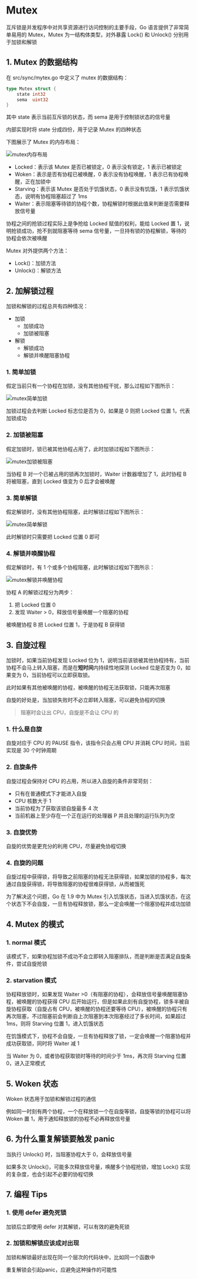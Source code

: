 # Mutex

互斥锁是并发程序中对共享资源进行访问控制的主要手段，Go 语言提供了非常简单易用的 Mutex，Mutex 为一结构体类型，对外暴露 Lock() 和 Unlock() 分别用于加锁和解锁

## 1. Mutex 的数据结构

在 src/sync/mytex.go 中定义了 mutex 的数据结构：

```go
type Mutex struct {
	state int32
	sema  uint32
}
```

其中 state 表示当前互斥锁的状态，而 sema 是用于控制锁状态的信号量

内部实现时将 state 分成四份，用于记录 Mutex 的四种状态

下图展示了 Mutex 的内存布局：

![mutex内存布局](pic/mutex内存布局.png)

- Locked：表示该 Mutex 是否已被锁定，0 表示没有锁定，1 表示已被锁定
- Woken：表示是否有协程已被唤醒，0 表示没有协程唤醒，1 表示已有协程唤醒，正在加锁中
- Starving：表示该 Mutex 是否处于饥饿状态，0 表示没有饥饿，1 表示饥饿状态，说明有协程阻塞超过了 1ms
- Waiter：表示阻塞等待锁的协程个数，协程解锁时根据此值来判断是否需要释放信号量

协程之间的抢锁过程实际上是争抢给 Locked 赋值的权利，能给 Locked 置 1，说明抢锁成功，抢不到就阻塞等待 sema 信号量，一旦持有锁的协程解锁，等待的协程会依次被唤醒

Mutex 对外提供两个方法：

- Lock()：加锁方法
- Unlock()：解锁方法

## 2. 加解锁过程

加锁和解锁的过程总共有四种情况：

- 加锁
  - 加锁成功
  - 加锁被阻塞
- 解锁
  - 解锁成功
  - 解锁并唤醒阻塞协程

### 1. 简单加锁

假定当前只有一个协程在加锁，没有其他协程干扰，那么过程如下图所示：

![mutex简单加锁](pic/mutex简单加锁.png)

加锁过程会去判断 Locked 标志位是否为 0，如果是 0 则把 Locked 位置 1，代表加锁成功

### 2. 加锁被阻塞

假定加锁时，锁已被其他协程占用了，此时加锁过程如下图所示：

![mutex加锁被阻塞](pic/mutex加锁被阻塞.png)

当协程 B 对一个已被占用的锁再次加锁时，Waiter 计数器增加了 1，此时协程 B 将被阻塞，直到 Locked 值变为 0 后才会被唤醒

### 3. 简单解锁

假定解锁时，没有其他协程阻塞，此时解锁过程如下图所示：

![mutex简单解锁](pic/mutex简单解锁.png)

此时解锁时只需要把 Locked 位置 0 即可

### 4. 解锁并唤醒协程

假定解锁时，有 1 个或多个协程阻塞，此时解锁过程如下图所示：

![mutex解锁并唤醒协程](pic/mutex解锁并唤醒协程.png)

协程 A 的解锁过程分为两步：

1. 把 Locked 位置 0
2. 发现 Waiter > 0，释放信号量唤醒一个阻塞的协程

被唤醒协程 B 把 Locked 位置 1，于是协程 B 获得锁

##  3. 自旋过程

加锁时，如果当前协程发现 Locked 位为 1，说明当前该锁被其他协程持有，当前协程不会马上转入阻塞，而是在**短时间**内持续性地探测 Locked 位是否变为 0，如果变为 0，当前协程可以立即获取锁。

此时如果有其他被唤醒的协程，被唤醒的协程无法获取锁，只能再次阻塞

自旋的好处是，当加锁失败时不必立即转入阻塞，可以避免协程的切换

> 阻塞时会让出 CPU，自旋是不会让 CPU 的

### 1. 什么是自旋

自旋对应于 CPU 的 PAUSE 指令，该指令只会占用 CPU 并消耗 CPU 时间，当前实现是 30 个时钟周期

### 2. 自旋条件

自旋过程会保持对 CPU 的占用，所以进入自旋的条件非常苛刻：

- 只有在普通模式下才能进入自旋
- CPU 核数大于 1
- 当前协程为了获取该锁自旋最多 4 次
- 当前机器上至少存在一个正在运行的处理器 P 并且处理的运行队列为空

### 3. 自旋优势

自旋的优势是更充分的利用 CPU，尽量避免协程切换

### 4. 自旋的问题

自旋过程中获得锁，将导致之前阻塞的协程无法获得锁，如果加锁的协程多，每次通过自旋获得锁，将导致阻塞的协程很难获得锁，从而被饿死

为了解决这个问题，Go 在 1.9 中为 Mutex 引入饥饿状态，当进入饥饿状态，在这个状态下不会自旋，一旦有协程释放锁，那么一定会唤醒一个阻塞协程并成功加锁

## 4. Mutex 的模式

### 1. normal 模式

该模式下，如果协程加锁不成功不会立即转入阻塞排队，而是判断是否满足自旋条件，尝试自旋抢锁

### 2. starvation 模式

协程释放锁时，如果发现 Waiter >0（有阻塞的协程），会释放信号量唤醒阻塞协程，被唤醒的协程获得 CPU 后开始运行，但是如果此刻有自旋协程，锁多半被自旋协程获取（自旋占有 CPU，被唤醒的协程还要等待 CPU），被唤醒的协程只有再次阻塞，不过阻塞前会判断自上次阻塞到本次阻塞经过了多长时间，如果超过 1ms，则将 Starving 位置 1，进入饥饿状态

在饥饿模式下，协程不会自旋，一旦有协程释放了锁，一定会唤醒一个阻塞协程并成功获取锁，同时将 Waiter 减 1

当 Waiter 为 0，或者协程获取锁时等待的时间少于 1ms，再次将 Starving 位置 0，进入正常模式

## 5. Woken 状态

Woken 状态用于加锁和解锁过程的通信

例如同一时刻有两个协程，一个在释放锁一个在自旋等锁，自旋等锁的协程可以将 Woken 置 1，用于通知释放锁的协程不必再释放信号量

## 6.  为什么重复解锁要触发 panic

当执行 Unlock() 时，当阻塞协程大于 0，会释放信号量

如果多次 Unlock()，可能多次释放信号量，唤醒多个协程抢锁，增加 Lock() 实现的复杂度，也会引起不必要的协程切换

## 7. 编程 Tips

### 1. 使用 defer 避免死锁

加锁后立即使用 defer 对其解锁，可以有效的避免死锁

### 2. 加锁和解锁应该成对出现

加锁和解锁最好出现在同一个层次的代码块中，比如同一个函数中

重复解锁会引起panic，应避免这种操作的可能性